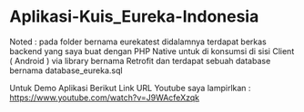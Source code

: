# Aplikasi-Kuis_Eureka-Indonesia

Noted : pada folder bernama eurekatest didalamnya terdapat berkas backend yang saya buat dengan PHP Native untuk di konsumsi di sisi Client ( Android ) via library bernama Retrofit 
        dan terdapat sebuah database bernama database_eureka.sql 

Untuk Demo Aplikasi Berikut Link URL Youtube saya lampirlkan : https://www.youtube.com/watch?v=J9WAcfeXzqk
